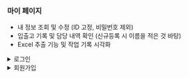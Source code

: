 ### 마이 페이지
- 내 정보 조회 및 수정 (ID 고정, 비밀번호 제외)  
- 입출고 기록 및 담당 내역 확인 (신규등록 시 이름을 적은 것 바탕) 
- Excel 추출 기능 및 작업 기록 시각화

<details>
  <summary>로그인</summary> <br>
  <img src="https://github.com/jongha8422-sketch/inoutmanager/blob/main/PICTURES/logins.png" alt="로그인 UI" width="400"/> 
  </details>

  <details>
  <summary>회원가입</summary> <br>
  <img src="https://github.com/jongha8422-sketch/inoutmanager/blob/main/PICTURES/sign%20up.png" alt="회원가입 UI" width="400"/> 
</details>
